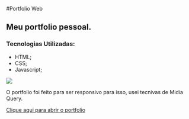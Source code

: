 #Portfolio Web
<h2> Meu portfolio pessoal. </h2>
<h3>Tecnologias Utilizadas: </h3>
<ul>
  <li> HTML;
  <li> CSS;
  <li> Javascript;
</ul>
<img src="https://github.com/DiogoJP202/Portifolio/assets/102389309/898542e3-37d8-40f8-9beb-0dd35d222d0a">
<p>O portfolio foi feito para ser responsivo para isso, usei tecnivas de Midia Query.</p>
<a href="https://diogojp202.github.io/Portifolio/">Clique aqui para abrir o portfolio</a>
